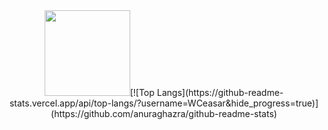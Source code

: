 <!-- GitHub 数据统计 -->
<div align="center">
<img height="137px" src="https://github-readme-stats-git-masterrstaa-rickstaa.vercel.app/api?username=WCeasar&hide_title=true&hide_border=true&show_icons=trueline_height=21&text_color=000&icon_color=000&bg_color=0,ea6161,ffc64d,fffc4d,52fa5a&theme=graywhite" />[![Top Langs](https://github-readme-stats.vercel.app/api/top-langs/?username=WCeasar&hide_progress=true)](https://github.com/anuraghazra/github-readme-stats)<br><br>
</div>
